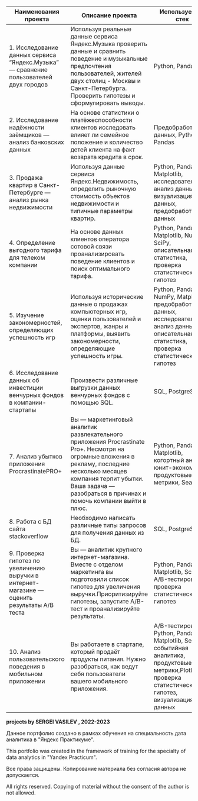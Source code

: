 
| **Наименования проекта**   | **Описание проекта** | **Используемый стек** | **Ссылка на проект** |
| -------------------------- | -------------------- |-----------------------|----------------------|
| 1. Исследование данных сервиса “Яндекс.Музыка” — сравнение пользователей двух городов|Используя реальные данные сервиса Яндекс.Музыка проверить данные и сравнить поведение и музыкальные предпочтения пользователей, жителей двух столиц - Москвы и Санкт-Петербурга. Проверить гипотезы и сформулировать выводы.| Python, Pandas| https://github.com/VASILEV-SERGEI/projects/tree/main/music_project | 
| 2. Исследование надёжности заёмщиков — анализ банковских данных | На основе статистики о платёжеспособности клиентов исследовать влияет ли семейное положение и количество детей клиента на факт возврата кредита в срок. | Предобработка данных, Python, Pandas | https://github.com/VASILEV-SERGEI/projects/tree/main/research_for_a_bank |
| 3. Продажа квартир в Санкт-Петербурге — анализ рынка недвижимости | Используя данные сервиса Яндекс.Недвижимость, определить рыночную стоимость объектов недвижимости и типичные параметры квартир. | Python, Pandas, Matplotlib, исследовательский анализ данных, визуализация данных, предобработка данных | https://github.com/VASILEV-SERGEI/projects/tree/main/real_estate_project |
| 4. Определение выгодного тарифа для телеком компании | На основе данных клиентов оператора сотовой связи проанализировать поведение клиентов и поиск оптимального тарифа. | Python, Pandas, Matplotlib, NumPy, SciPy, описательная статистика, проверка статистических гипотез | https://github.com/VASILEV-SERGEI/projects/tree/main/tarif_mobile_research | 
| 5. Изучение закономерностей, определяющих успешность игр | Используя исторические данные о продажах компьютерных игр, оценки пользователей и экспертов, жанры и платформы, выявить закономерности, определяющие успешность игры. | Python, Pandas, NumPy, Matplotlib, предобработка данных, исследовательский анализ данных, описательная статистика, проверка статистических гипотез | https://github.com/VASILEV-SERGEI/projects/tree/main/gamedev_research |
| 6. Исследование данных об инвестиции венчурных фондов в компании-стартапы | Произвести различные выгрузки данных венчурных фондов с помощью SQL. | SQL, PostgreSQL | https://github.com/VASILEV-SERGEI/projects/tree/main/sql_project_requests |
| 7. Анализ убытков приложения ProcrastinatePRO+ | Вы — маркетинговый аналитик развлекательного приложения Procrastinate Pro+. Несмотря на огромные вложения в рекламу, последние несколько месяцев компания терпит убытки. Ваша задача — разобраться в причинах и помочь компании выйти в плюс. | Python, Pandas, Matplotlib, когортный анализ, юнит-экономика, продуктовые метрики, Seaborn | https://github.com/VASILEV-SERGEI/projects/tree/main/business_performance_analysis |
| 8. Работа с БД сайта stackoverflow | Необходимо написать различные типы запросов для получения данных из БД. | SQL, PostgreSQL | https://github.com/VASILEV-SERGEI/projects/tree/main/sql_advance_request |
| 9. Проверка гипотез по увеличению выручки в интернет-магазине — оценить результаты A/B теста | Вы — аналитик крупного интернет-магазина. Вместе с отделом маркетинга вы подготовили список гипотез для увеличения выручки.Приоритизируйте гипотезы, запустите A/B-тест и проанализируйте результаты. | Python, Pandas, Matplotlib, SciPy, A/B-тестирование, проверка статистических гипотез | https://github.com/VASILEV-SERGEI/projects/tree/main/AB_test_projects |
| 10. Анализ пользовательского поведения в мобильном приложении | Вы работаете в стартапе, который продаёт продукты питания. Нужно разобраться, как ведут себя пользователи вашего мобильного приложения. | A/B-тестирование, Python, Pandas, Matplotlib, Seaborn, событийная аналитика, продуктовые метрики,Plotly, проверка статистических гипотез, визуализация данных | https://github.com/VASILEV-SERGEI/projects/tree/main/combined_project |


**projects by SERGEI VASILEV , 2022-2023**

Данное портфолио создано в рамках обучения на специальность дата аналитика в "Яндекс Практикуме". 

This portfolio was created in the framework of training for the specialty of data analytics in "Yandex Practicum".

Все права защищены. Копирование материала без согласия автора не допускается. 

All rights reserved. Copying of material without the consent of the author is not allowed.
